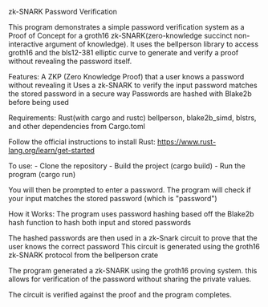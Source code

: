 zk-SNARK Password Verification

This program demonstrates a simple password verification system as a Proof of Concept for a groth16 zk-SNARK(zero-knowledge succinct non-interactive argument of knowledge). It uses the bellperson library to access groth16 and the bls12-381 elliptic curve to generate and verify a proof without revealing the password itself.

Features:
    A ZKP (Zero Knowledge Proof) that a user knows a password without revealing it
    Uses a zk-SNARK to verify the input password matches the stored password in a secure way
    Passwords are hashed with Blake2b before being used

Requirements:
    Rust(with cargo and rustc)
    bellperson, blake2b_simd, blstrs, and other dependencies from Cargo.toml
    
Follow the official instructions to install Rust: https://www.rust-lang.org/learn/get-started

To use:
    - Clone the repository
    - Build the project (cargo build)
    - Run the program (cargo run)
    
You will then be prompted to enter a password. The program will check if your input matches the stored password (which is "password")

How it Works:
    The program uses password hashing based off the Blake2b hash function to hash both input and stored passwords

The hashed passwords are then used in a zk-Snark circuit to prove that the user knows the correct password
    This circuit is generated using the groth16 zk-SNARK protocol from the bellperson crate

The program generated a zk-SNARK using the groth16 proving system. this allows for verification of the password without sharing the private values.

The circuit is verified against the proof and the program completes.

